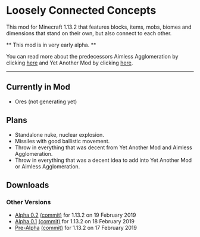 # Loosely Connected Concepts #
This mod for Minecraft 1.13.2 that features blocks, items, mobs, biomes and dimensions that stand on their own, but also connect to each other. 

** This mod is in very early alpha. **

You can read more about the predecessors Aimless Agglomeration by clicking [here](https://bitbucket.org/joshmanisdabomb/loosely-connected-concepts/src/master/AA.md) and Yet Another Mod by clicking [here](https://bitbucket.org/joshmanisdabomb/loosely-connected-concepts/src/master/YAM.md).

---

## Currently in Mod ##
 * Ores (not generating yet)

## Plans ##
 * Standalone nuke, nuclear explosion.
 * Missiles with good ballistic movement.
 * Throw in everything that was decent from Yet Another Mod and Aimless Agglomeration.
 * Throw in everything that was a decent idea to add into Yet Another Mod or Aimless Agglomeration.
 
## Downloads ##
### Other Versions ###
 * [Alpha 0.2](https://bitbucket.org/joshmanisdabomb/loosely-connected-concepts/downloads/LooselyConnectedConcepts-1.13.2-a0.2.jar) [(commit)](https://bitbucket.org/joshmanisdabomb/loosely-connected-concepts/src/278179fcb03e293e3be9915f62ad69126d5de6bc) for 1.13.2 on 19 February 2019
 * [Alpha 0.1](https://bitbucket.org/joshmanisdabomb/loosely-connected-concepts/downloads/LooselyConnectedConcepts-1.13.2-a0.1.jar) [(commit)](https://bitbucket.org/joshmanisdabomb/loosely-connected-concepts/src/6bb4e68699ca9cfd102efd6497fbd9b9b2767953) for 1.13.2 on 18 February 2019
 * [Pre-Alpha](https://bitbucket.org/joshmanisdabomb/loosely-connected-concepts/downloads/LooselyConnectedConcepts-1.13.2-prealpha.jar) [(commit)](https://bitbucket.org/joshmanisdabomb/loosely-connected-concepts/src/f0f36ef34a0112b85fe2d06dfc5256f9a6679767) for 1.13.2 on 17 February 2019